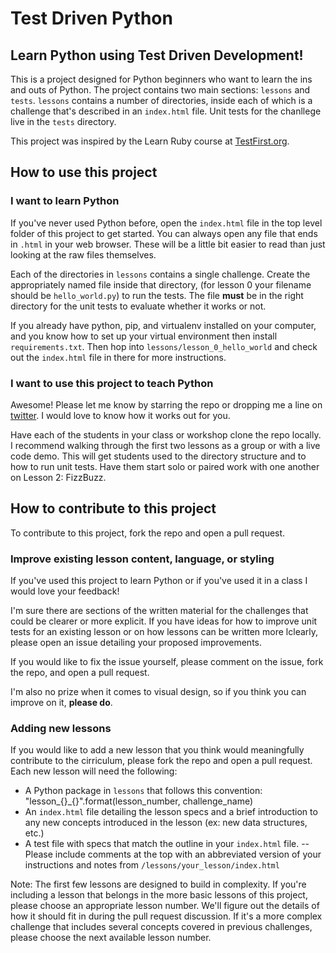 # Test Driven Python

## Learn Python using Test Driven Development!

This is a project designed for Python beginners who want to learn the ins and outs of Python. The project contains two main sections: `lessons` and `tests`. `lessons` contains a number of directories, inside each of which is a challenge that's described in an `index.html` file. Unit tests for the chanllege live in the `tests` directory. 

This project was inspired by the Learn Ruby course at [TestFirst.org](http://testfirst.org/).

## How to use this project

### I want to learn Python

If you've never used Python before, open the `index.html` file in the top level folder of this project to get started. You can always open any file that ends in `.html` in your web browser. These will be a little bit easier to read than just looking at the raw files themselves.

Each of the directories in `lessons` contains a single challenge. Create the appropriately named file inside that directory, (for lesson 0 your filename should be `hello_world.py`) to run the tests. The file **must** be in the right directory for the unit tests to evaluate whether it works or not.

If you already have python, pip, and virtualenv installed on your computer, and you know how to set up your virtual environment then install `requirements.txt`. Then hop into `lessons/lesson_0_hello_world` and check out the `index.html` file in there for more instructions.

### I want to use this project to teach Python

Awesome! Please let me know by starring the repo or dropping me a line on [twitter](https://twitter.com/JLUnrein). I would love to know how it works out for you.

Have each of the students in your class or workshop clone the repo locally. I recommend walking through the first two lessons as a group or with a live code demo. This will get students used to the directory structure and to how to run unit tests. Have them start solo or paired work with one another on Lesson 2: FizzBuzz.

## How to contribute to this project

To contribute to this project, fork the repo and open a pull request.

### Improve existing lesson content, language, or styling

If you've used this project to learn Python or if you've used it in a class I would love your feedback!

I'm sure there are sections of the written material for the challenges that could be clearer or more explicit. If you have ideas for how to improve unit tests for an existing lesson or on how lessons can be written more lclearly, please open an issue detailing your proposed improvements. 

If you would like to fix the issue yourself, please comment on the issue, fork the repo, and open a pull request.

I'm also no prize when it comes to visual design, so if you think you can improve on it, **please do**.

### Adding new lessons

If you would like to add a new lesson that you think would meaningfully contribute to the cirriculum, please fork the repo and open a pull request. Each new lesson will need the following:

- A Python package in `lessons` that follows this convention: "lesson_{}_{}".format(lesson_number, challenge_name)
- An `index.html` file detailing the lesson specs and a brief introduction to any new concepts introduced in the lesson (ex: new data structures, etc.)
- A test file with specs that match the outline in your `index.html` file.
-- Please include comments at the top with an abbreviated version of your instructions and notes from `/lessons/your_lesson/index.html`

Note: The first few lessons are designed to build in complexity. If you're including a lesson that belongs in the more basic lessons of this project, please choose an appropriate lesson number. We'll figure out the details of how it should fit in during the pull request discussion. If it's a more complex challenge that includes several concepts covered in previous challenges, please choose the next available lesson number.
